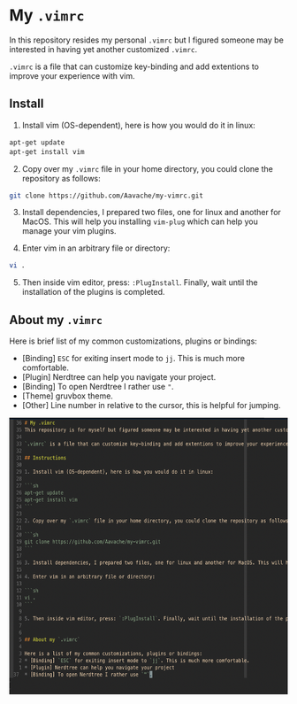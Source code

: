 # My `.vimrc`
In this repository resides my personal `.vimrc` but I figured someone may be interested in having yet another customized `.vimrc`. 

`.vimrc` is a file that can customize key-binding and add extentions to improve your experience with vim.

## Install

1. Install vim (OS-dependent), here is how you would do it in linux:

```sh
apt-get update
apt-get install vim
```

2. Copy over my `.vimrc` file in your home directory, you could clone the repository as follows:

```sh
git clone https://github.com/Aavache/my-vimrc.git
```

3. Install dependencies, I prepared two files, one for linux and another for MacOS. This will help you installing `vim-plug` which can help you manage your vim plugins.

4. Enter vim in an arbitrary file or directory:

```sh
vi .
```

5. Then inside vim editor, press: `:PlugInstall`. Finally, wait until the installation of the plugins is completed.


## About my `.vimrc`

Here is brief list of my common customizations, plugins or bindings:
* [Binding] `ESC` for exiting insert mode to `jj`. This is much more comfortable.
* [Plugin] Nerdtree can help you navigate your project.
* [Binding] To open Nerdtree I rather use `"`.
* [Theme] gruvbox theme.
* [Other] Line number in relative to the cursor, this is helpful for jumping.


<img src="screenshot.png" alt="vim" width="700" height="500">

